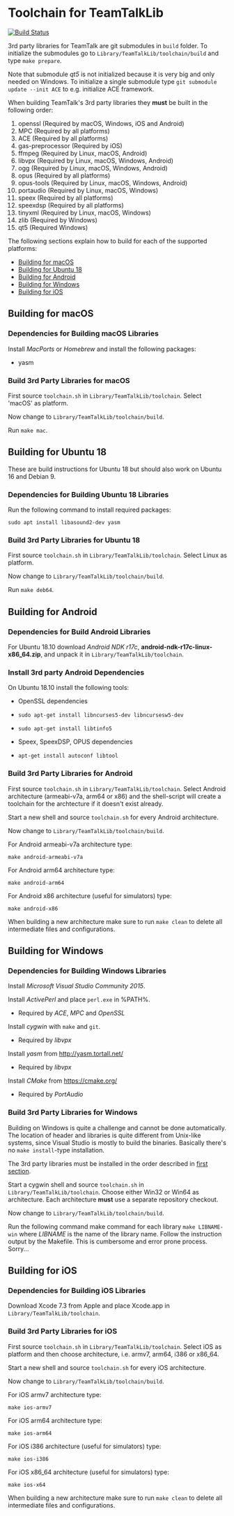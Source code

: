# Toolchain for TeamTalkLib

[![Build Status](https://travis-ci.org/bear101/toolchain.svg?branch=master)](https://travis-ci.org/bear101/toolchain)

3rd party libraries for TeamTalk are git submodules in ```build```
folder. To initialize the submodules go to
```Library/TeamTalkLib/toolchain/build``` and type ```make prepare```.

Note that submodule *qt5* is not initialized because it is very big and
only needed on Windows. To initialize a single submodule type ```git
submodule update --init ACE``` to e.g. initialize ACE framework.

When building TeamTalk's 3rd party libraries they **must** be built in the
following order:

1. openssl (Required by macOS, Windows, iOS and Android)
2. MPC (Required by all platforms)
3. ACE (Required by all platforms)
4. gas-preprocessor (Required by iOS)
5. ffmpeg (Required by Linux, macOS, Android)
6. libvpx (Required by Linux, macOS, Windows, Android)
7. ogg (Required by Linux, macOS, Windows, Android)
8. opus (Required by all platforms)
9. opus-tools (Required by Linux, macOS, Windows, Android)
10. portaudio (Required by Linux, macOS, Windows)
11. speex (Required by all platforms)
12. speexdsp (Required by all platforms)
13. tinyxml (Required by Linux, macOS, Windows)
14. zlib (Required by Windows)
15. qt5 (Required Windows)

The following sections explain how to build for each of the supported
platforms:

* [Building for macOS](#building-for-macos)
* [Building for Ubuntu 18](#building-for-ubuntu-18)
* [Building for Android](#building-for-android)
* [Building for Windows](#building-for-windows)
* [Building for iOS](#building-for-ios)

## Building for macOS

### Dependencies for Building macOS Libraries

Install *MacPorts* or *Homebrew* and install the following packages:
* yasm

### Build 3rd Party Libraries for macOS

First source ```toolchain.sh``` in
```Library/TeamTalkLib/toolchain```. Select 'macOS' as platform.

Now change to ```Library/TeamTalkLib/toolchain/build```.

Run ```make mac```.

## Building for Ubuntu 18

These are build instructions for Ubuntu 18 but should also work on
Ubuntu 16 and Debian 9.

### Dependencies for Building Ubuntu 18 Libraries

Run the following command to install required packages:

```sudo apt install libasound2-dev yasm```

### Build 3rd Party Libraries for Ubuntu 18

First source ```toolchain.sh``` in
```Library/TeamTalkLib/toolchain```. Select Linux as platform.

Now change to ```Library/TeamTalkLib/toolchain/build```.

Run ```make deb64```.

## Building for Android

### Dependencies for Build Android Libraries

For Ubuntu 18.10 download *Android NDK r17c*,
**android-ndk-r17c-linux-x86_64.zip**, and unpack it in
```Library/TeamTalkLib/toolchain```.

### Install 3rd party Android Dependencies

On Ubuntu 18.10 install the following tools:

* OpenSSL dependencies
 * ```sudo apt-get install libncurses5-dev libncursesw5-dev```
 * ```sudo apt-get install libtinfo5```

* Speex, SpeexDSP, OPUS dependencies
 * ```apt-get install autoconf libtool```

### Build 3rd Party Libraries for Android

First source ```toolchain.sh``` in
```Library/TeamTalkLib/toolchain```. Select Android architecture
(armeabi-v7a, arm64 or x86) and the shell-script will create a
toolchain for the archtecture if it doesn't exist already.

Start a new shell and source ```toolchain.sh``` for every Android
architecture.

Now change to ```Library/TeamTalkLib/toolchain/build```.

For Android armeabi-v7a architecture type:

```make android-armeabi-v7a```

For Android arm64 architecture type:

```make android-arm64```

For Android x86 architecture (useful for simulators) type:

```make android-x86```

When building a new architecture make sure to run ```make clean``` to
delete all intermediate files and configurations.

## Building for Windows

### Dependencies for Building Windows Libraries

Install *Microsoft Visual Studio Community 2015*.

Install *ActivePerl* and place ```perl.exe``` in %PATH%.

* Required by *ACE*, *MPC* and *OpenSSL*

Install *cygwin* with ```make``` and ```git```.

* Required by *libvpx*

Install *yasm* from http://yasm.tortall.net/

* Required by *libvpx*

Install *CMake* from https://cmake.org/

* Required by *PortAudio*

### Build 3rd Party Libraries for Windows

Building on Windows is quite a challenge and cannot be done
automatically. The location of header and libraries is quite different
from Unix-like systems, since Visual Studio is mostly to build the
binaries. Basically there's no ```make install```-type installation.

The 3rd party libraries must be installed in the order described in
[first section](#toolchain-for-teamtalklib).

Start a cygwin shell and source ```toolchain.sh``` in
```Library/TeamTalkLib/toolchain```. Choose either Win32 or Win64 as
architecture. Each architecture **must** use a separate repository
checkout.

Now change to ```Library/TeamTalkLib/toolchain/build```.

Run the following command make command for each library ```make
LIBNAME-win``` where *LIBNAME* is the name of the library name. Follow
the instruction output by the Makefile. This is cumbersome and error
prone process. Sorry...

## Building for iOS

### Dependencies for Building iOS Libraries

Download Xcode 7.3 from Apple and place Xcode.app in
```Library/TeamTalkLib/toolchain```.

### Build 3rd Party Libraries for iOS

First source ```toolchain.sh``` in
```Library/TeamTalkLib/toolchain```. Select iOS as platform and then
choose architecture, i.e. armv7, arm64, i386 or x86_64.

Start a new shell and source ```toolchain.sh``` for every iOS
architecture.

Now change to ```Library/TeamTalkLib/toolchain/build```.

For iOS armv7 architecture type:

```make ios-armv7```

For iOS arm64 architecture type:

```make ios-arm64```

For iOS i386 architecture (useful for simulators) type:

```make ios-i386```

For iOS x86_64 architecture (useful for simulators) type:

```make ios-x64```

When building a new architecture make sure to run ```make clean``` to
delete all intermediate files and configurations.
